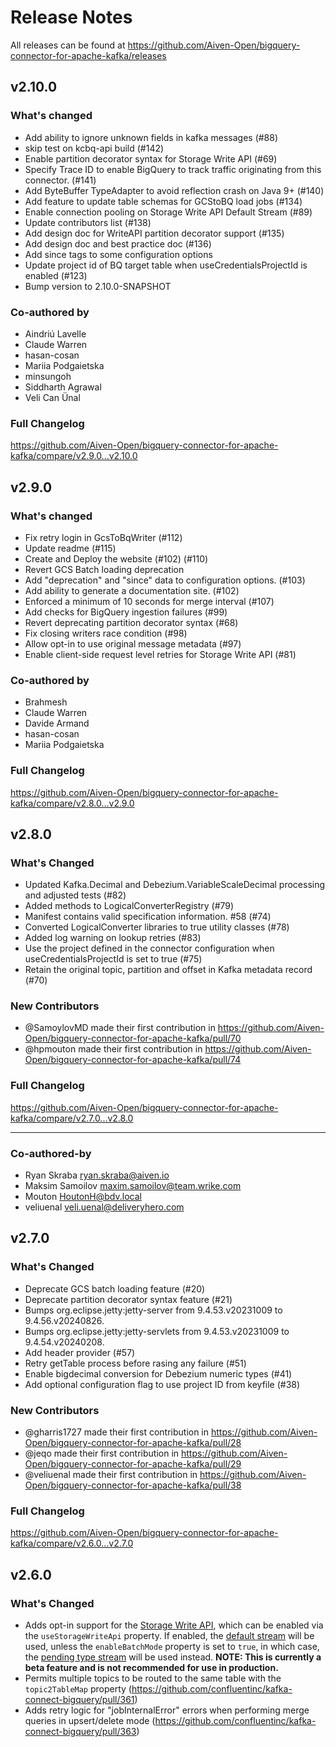 
# Release Notes

All releases can be found at https://github.com/Aiven-Open/bigquery-connector-for-apache-kafka/releases

## v2.10.0
### What's changed
- Add ability to ignore unknown fields in kafka messages (#88)
- skip test on kcbq-api build (#142)
- Enable partition decorator syntax for Storage Write API (#69)
- Specify Trace ID to enable BigQuery to track traffic originating from this connector. (#141)
- Add ByteBuffer TypeAdapter to avoid reflection crash on Java 9+ (#140)
- Add feature to update table schemas for GCStoBQ load jobs (#134)
- Enable connection pooling on Storage Write API Default Stream (#89)
- Update contributors list (#138)
- Add design doc for WriteAPI partition decorator support (#135)
- Add design doc and best practice doc (#136)
- Add since tags to some configuration options
- Update project id of BQ target table when useCredentialsProjectId is enabled (#123)
- Bump version to 2.10.0-SNAPSHOT

### Co-authored by
- Aindriú Lavelle
- Claude Warren
- hasan-cosan
- Mariia Podgaietska
- minsungoh
- Siddharth Agrawal
- Veli Can Ünal

### Full Changelog
https://github.com/Aiven-Open/bigquery-connector-for-apache-kafka/compare/v2.9.0...v2.10.0

## v2.9.0
### What's changed
- Fix retry login in GcsToBqWriter (#112)
- Update readme (#115)
- Create and Deploy the website (#102) (#110)
- Revert GCS Batch loading deprecation
- Add "deprecation" and "since" data to configuration options. (#103)
- Add ability to generate a documentation site. (#102)
- Enforced a minimum of 10 seconds for merge interval (#107)
- Add checks for BigQuery ingestion failures (#99)
- Revert deprecating partition decorator syntax (#68)
- Fix closing writers race condition (#98)
- Allow opt-in to use original message metadata (#97)
- Enable client-side request level retries for Storage Write API (#81)

### Co-authored by
- Brahmesh
- Claude Warren
- Davide Armand
- hasan-cosan
- Mariia Podgaietska

### Full Changelog
https://github.com/Aiven-Open/bigquery-connector-for-apache-kafka/compare/v2.8.0...v2.9.0

## v2.8.0
### What's Changed
- Updated Kafka.Decimal and Debezium.VariableScaleDecimal processing and adjusted tests (#82)
- Added methods to LogicalConverterRegistry (#79)
- Manifest contains valid specification information. #58 (#74)
- Converted LogicalConverter libraries to true utility classes (#78)
- Added log warning on lookup retries (#83)
- Use the project defined in the connector configuration when useCredentialsProjectId is set to true (#75)
- Retain the original topic, partition and offset in Kafka metadata record (#70)

### New Contributors
* @SamoylovMD made their first contribution in https://github.com/Aiven-Open/bigquery-connector-for-apache-kafka/pull/70
* @hpmouton made their first contribution in https://github.com/Aiven-Open/bigquery-connector-for-apache-kafka/pull/74

### Full Changelog ##
https://github.com/Aiven-Open/bigquery-connector-for-apache-kafka/compare/v2.7.0...v2.8.0

---------
### Co-authored-by ##
 - Ryan Skraba <ryan.skraba@aiven.io>
 - Maksim Samoilov <maxim.samoilov@team.wrike.com>
 - Mouton <HoutonH@bdv.local>
 - veliuenal <veli.uenal@deliveryhero.com>

## v2.7.0

### What's Changed

* Deprecate GCS batch loading feature (#20)
* Deprecate partition decorator syntax feature (#21)
* Bumps org.eclipse.jetty:jetty-server from 9.4.53.v20231009 to 9.4.56.v20240826.
* Bumps org.eclipse.jetty:jetty-servlets from 9.4.53.v20231009 to 9.4.54.v20240208.
* Add header provider (#57)
* Retry getTable process before rasing any failure (#51)
* Enable bigdecimal conversion for Debezium numeric types (#41)
* Add optional configuration flag to use project ID from keyfile (#38)

### New Contributors
* @gharris1727 made their first contribution in https://github.com/Aiven-Open/bigquery-connector-for-apache-kafka/pull/28
* @jeqo made their first contribution in https://github.com/Aiven-Open/bigquery-connector-for-apache-kafka/pull/29
* @veliuenal made their first contribution in https://github.com/Aiven-Open/bigquery-connector-for-apache-kafka/pull/38

### Full Changelog
https://github.com/Aiven-Open/bigquery-connector-for-apache-kafka/compare/v2.6.0...v2.7.0

## v2.6.0
### What's Changed
- Adds opt-in support for the [Storage Write API](https://cloud.google.com/bigquery/docs/write-api), which can be enabled via the `useStorageWriteApi` property. If enabled, the [default stream](https://cloud.google.com/bigquery/docs/write-api-streaming#at-least-once) will be used, unless the `enableBatchMode` property is set to `true`, in which case, the [pending type stream](https://cloud.google.com/bigquery/docs/write-api-batch#batch_load_data_using_pending_type) will be used instead. **NOTE: This is currently a beta feature and is not recommended for use in production.**
- Permits multiple topics to be routed to the same table with the `topic2TableMap` property (https://github.com/confluentinc/kafka-connect-bigquery/pull/361)
- Adds retry logic for "jobInternalError" errors when performing merge queries in upsert/delete mode (https://github.com/confluentinc/kafka-connect-bigquery/pull/363)
